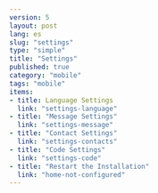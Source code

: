 ```yaml
---
version: 5
layout: post
lang: es
slug: "settings"
type: "simple"
title: "Settings"
published: true
category: "mobile"
tags: "mobile"
items:
- title: Language Settings
  link: "settings-language"
- title: "Message Settings"
  link: "settings-message"
- title: "Contact Settings"
  link: "settings-contacts"
- title: "Code Settings"
  link: "settings-code"
- title: "Restart the Installation"
  link: "home-not-configured"
---
```

